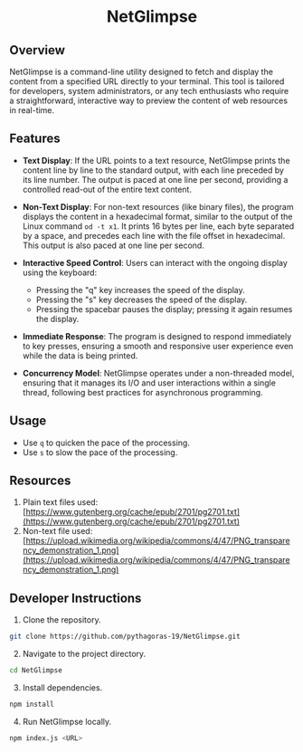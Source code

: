 <h1 align="center">NetGlimpse</h1>

## Overview

NetGlimpse is a command-line utility designed to fetch and display the content from a specified URL directly to your terminal. This tool is tailored for developers, system administrators, or any tech enthusiasts who require a straightforward, interactive way to preview the content of web resources in real-time.

## Features

- **Text Display**: If the URL points to a text resource, NetGlimpse prints the content line by line to the standard output, with each line preceded by its line number. The output is paced at one line per second, providing a controlled read-out of the entire text content.

- **Non-Text Display**: For non-text resources (like binary files), the program displays the content in a hexadecimal format, similar to the output of the Linux command `od -t x1`. It prints 16 bytes per line, each byte separated by a space, and precedes each line with the file offset in hexadecimal. This output is also paced at one line per second.

- **Interactive Speed Control**: Users can interact with the ongoing display using the keyboard:
    - Pressing the "q" key increases the speed of the display.
    - Pressing the "s" key decreases the speed of the display.
    - Pressing the spacebar pauses the display; pressing it again resumes the display.

- **Immediate Response**: The program is designed to respond immediately to key presses, ensuring a smooth and responsive user experience even while the data is being printed.

- **Concurrency Model**: NetGlimpse operates under a non-threaded model, ensuring that it manages its I/O and user interactions within a single thread, following best practices for asynchronous programming.

## Usage

- Use `q` to quicken the pace of the processing.
- Use `s` to slow the pace of the processing.

## Resources

1. Plain text files used: [https://www.gutenberg.org/cache/epub/2701/pg2701.txt](https://www.gutenberg.org/cache/epub/2701/pg2701.txt)
2. Non-text file used: [https://upload.wikimedia.org/wikipedia/commons/4/47/PNG_transparency_demonstration_1.png](https://upload.wikimedia.org/wikipedia/commons/4/47/PNG_transparency_demonstration_1.png)

## Developer Instructions
1. Clone the repository.
```bash
git clone https://github.com/pythagoras-19/NetGlimpse.git
```
2. Navigate to the project directory.
```bash 
cd NetGlimpse
```
3. Install dependencies.
```bash 
npm install
```
4. Run NetGlimpse locally.
```bash 
npm index.js <URL>
```